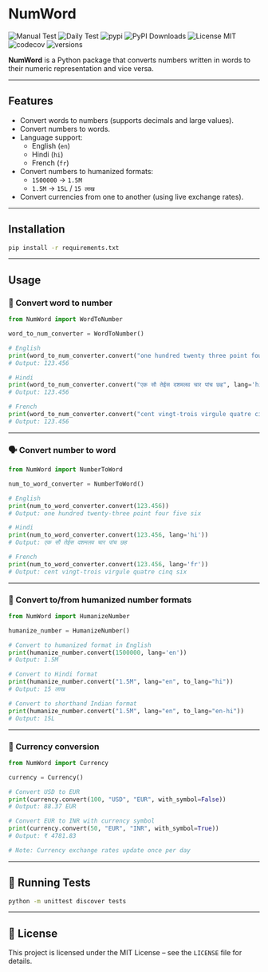 # NumWord

![Manual Test](https://github.com/HarshitDalal/numword/actions/workflows/manual_test.yml/badge.svg)
![Daily Test](https://github.com/HarshitDalal/numword/actions/workflows/daily_test.yml/badge.svg)
![pypi](https://img.shields.io/pypi/v/NumWord.svg)
![PyPI Downloads](https://img.shields.io/pypi/dm/NumWord)
![License MIT](https://img.shields.io/github/license/HarshitDalal/NumWord)
![codecov](https://codecov.io/gh/HarshitDalal/NumWord/graph/badge.svg?token=3DAOLLEYO3)
![versions](https://img.shields.io/pypi/pyversions/NumWord.svg)

**NumWord** is a Python package that converts numbers written in words to their numeric representation and vice versa.

---

## Features

- Convert words to numbers (supports decimals and large values).
- Convert numbers to words.
- Language support:
  - English (`en`)
  - Hindi (`hi`)
  - French (`fr`)
- Convert numbers to humanized formats:
  - `1500000` → `1.5M`
  - `1.5M` → `15L` / `15 लाख`
- Convert currencies from one to another (using live exchange rates).

---

## Installation

```bash
pip install -r requirements.txt
```

---

## Usage

### 🔢 Convert word to number

```python
from NumWord import WordToNumber

word_to_num_converter = WordToNumber()

# English
print(word_to_num_converter.convert("one hundred twenty three point four five six"))
# Output: 123.456

# Hindi
print(word_to_num_converter.convert("एक सौ तेईस दशमलव चार पांच छह", lang='hi'))
# Output: 123.456

# French
print(word_to_num_converter.convert("cent vingt-trois virgule quatre cinq six", lang="fr"))
# Output: 123.456
```

---

### 🗣️ Convert number to word

```python
from NumWord import NumberToWord

num_to_word_converter = NumberToWord()

# English
print(num_to_word_converter.convert(123.456))
# Output: one hundred twenty-three point four five six

# Hindi
print(num_to_word_converter.convert(123.456, lang='hi'))
# Output: एक सौ तेईस दशमलव चार पांच छह

# French
print(num_to_word_converter.convert(123.456, lang='fr'))
# Output: cent vingt-trois virgule quatre cinq six
```

---

### 📏 Convert to/from humanized number formats

```python
from NumWord import HumanizeNumber

humanize_number = HumanizeNumber()

# Convert to humanized format in English
print(humanize_number.convert(1500000, lang='en'))
# Output: 1.5M

# Convert to Hindi format
print(humanize_number.convert("1.5M", lang="en", to_lang="hi"))
# Output: 15 लाख

# Convert to shorthand Indian format
print(humanize_number.convert("1.5M", lang="en", to_lang="en-hi"))
# Output: 15L
```

---

### 💱 Currency conversion

```python
from NumWord import Currency

currency = Currency()

# Convert USD to EUR
print(currency.convert(100, "USD", "EUR", with_symbol=False))
# Output: 88.37 EUR 

# Convert EUR to INR with currency symbol
print(currency.convert(50, "EUR", "INR", with_symbol=True))
# Output: ₹ 4781.83

# Note: Currency exchange rates update once per day
```

---

## 🧪 Running Tests

```bash
python -m unittest discover tests
```

---

## 📄 License

This project is licensed under the MIT License – see the `LICENSE` file for details.
